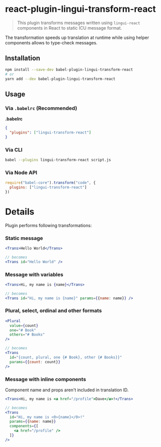# react-plugin-lingui-transform-react

> This plugin transforms messages written using `lingui-react` components in React to static ICU message format.

The transformation speeds up translation at runtime while using helper components allows to type-check messages.

## Installation

```sh
npm install --save-dev babel-plugin-lingui-transform-react
# or
yarn add --dev babel-plugin-lingui-transform-react
```

## Usage

### Via `.babelrc` (Recommended)

**.babelrc**

```json
{
  "plugins": ["lingui-transform-react"]
}
```

### Via CLI

```sh
babel --plugins lingui-transform-react script.js
```

### Via Node API

```js
require("babel-core").transform("code", {
  plugins: ["lingui-transform-react"]
})
```

# Details

Plugin performs following transformations:

### Static message

```jsx
<Trans>Hello World</Trans>

// becomes
<Trans id="Hello World" />
```

### Message with variables

```jsx
<Trans>Hi, my name is {name}</Trans>

// becomes
<Trans id="Hi, my name is {name}" params={{name: name}} />
```

### Plural, select, ordinal and other formats

```jsx
<Plural 
  value={count}
  one="# Book"
  others="# Books"
/>

// becomes
<Trans 
  id="{count, plural, one {# Book}, other {# Books}}" 
  params={{count: count}} 
/>
```


### Message with inline components

Component name and props aren't included in translation ID.

```jsx
<Trans>Hi, my name is <a href="/profile">Dave</a>!</Trans>

// becomes
<Trans 
  id="Hi, my name is <0>{name}</0>!" 
  params={{name: name}} 
  components={[
    <a href="/profile" />
  ]}
/>
```
